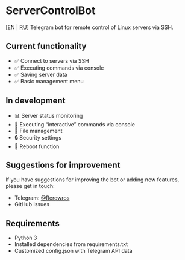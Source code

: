 # ServerControlBot
[EN | [RU](ReadmeRU.md)]
Telegram bot for remote control of Linux servers via SSH.

## Current functionality

- ✅ Connect to servers via SSH
- ✅ Executing commands via console
- ✅ Saving server data
- ✅ Basic management menu

## In development

- 📊 Server status monitoring
- 💎 Executing “interactive” commands via console
- 📁 File management
- 🔒 Security settings
- 🔄 Reboot function

## Suggestions for improvement

If you have suggestions for improving the bot or adding new features, please get in touch:

- Telegram: [@Rerowros](https://t.me/Rerowros)
- GitHub Issues

## Requirements

- Python 3
- Installed dependencies from requirements.txt
- Customized config.json with Telegram API data
